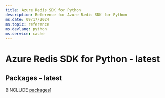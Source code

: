 ```yaml
---
title: Azure Redis SDK for Python
description: Reference for Azure Redis SDK for Python
ms.date: 09/17/2024
ms.topic: reference
ms.devlang: python
ms.service: cache
---
```

# Azure Redis SDK for Python - latest
## Packages - latest
[!INCLUDE [packages](redis-index.md)]